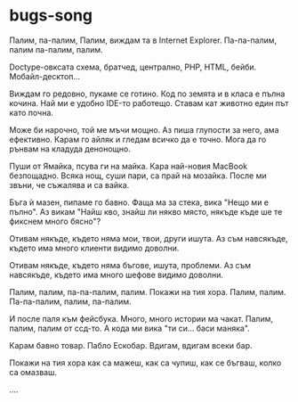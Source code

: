 bugs-song
=========

Палим,
па-палим,
Палим,
виждам та в Internet Explorer.
Па-па-палим, палим
па-палим, палим.


Doctype-овксата схема, братчед, централно,
PHP, HTML, бейби.
Мобайл-десктоп...

Виждам го редовно, пукаме се готино.
Код по земята и в класа е пълна кочина.
Най ми е удобно IDE-то работещо.
Ставам кат животно един път като почна.

Може би нарочно, той ме мъчи мощно.
Аз пиша глупости за него, ама ефективно.
Карам го айляк и гледам всичко да е точно.
Мога да го рънвам на кладуда денонощно.

Пуши от Ямайка, псува ги на майка.
Кара най-новия MacBook безпощадно.
Всяка нощ, суши пари, са прай на мозайка.
После ми звъни, че съжалява и са вайка.

Бъга ѝ мазен, пипаме го бавно.
Фаща ма за стека, вика "Нещо ми е пълно".
Аз викам "Найш кво, 
знайш ли някво място, 
някъде къде ше те фикснем много бясно"?

Отивам някъде, където няма
мои, твои, други ишута.
Аз съм навсякъде, 
където има много клиенти видимо доволни.

Отивам някъде, където няма
бъгове, ишута, проблеми.
Аз съм навсякъде, 
където има много шефове видимо доволни.

Палим, палим,
па-па-палим, палим.
Покажи на тия хора.
Палим, палим.
Па-па-палим, палим, па-палим.

И после паля към фейсбука.
Много, много истории ма чакат.
Палим, палим, палим от ссд-то.
А кода ми вика "ти си... баси маняка".


Карам бавно товар.
Пабло Ескобар.
Вдигам, вдигам всеки бар.

Покажи на тия хора как са мажеш,
как са чупиш, как се бъгваш,
колко са омазваш.

….
